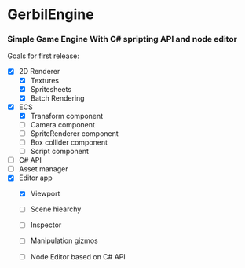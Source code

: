 # GerbilEngine

### Simple Game Engine With C# spripting API and node editor

Goals for first release:
 - [x] 2D Renderer
   - [x] Textures
   - [x] Spritesheets
   - [x] Batch Rendering
 - [x] ECS
   - [x] Transform component
   - [ ] Camera component
   - [ ] SpriteRenderer component
   - [ ] Box collider component
   - [ ] Script component
 - [ ] C# API
 - [ ] Asset manager
 - [x] Editor app
   - [x] Viewport
   - [ ] Scene hiearchy
   - [ ] Inspector
   - [ ] Manipulation gizmos
   - [ ] Node Editor based on C# API

